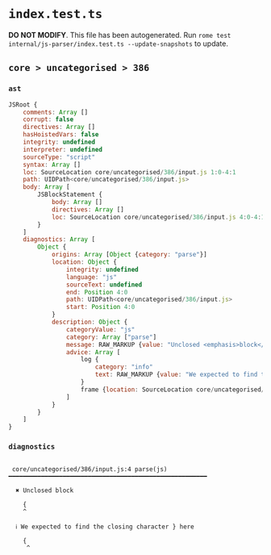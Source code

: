 # `index.test.ts`

**DO NOT MODIFY**. This file has been autogenerated. Run `rome test internal/js-parser/index.test.ts --update-snapshots` to update.

## `core > uncategorised > 386`

### `ast`

```javascript
JSRoot {
	comments: Array []
	corrupt: false
	directives: Array []
	hasHoistedVars: false
	integrity: undefined
	interpreter: undefined
	sourceType: "script"
	syntax: Array []
	loc: SourceLocation core/uncategorised/386/input.js 1:0-4:1
	path: UIDPath<core/uncategorised/386/input.js>
	body: Array [
		JSBlockStatement {
			body: Array []
			directives: Array []
			loc: SourceLocation core/uncategorised/386/input.js 4:0-4:1
		}
	]
	diagnostics: Array [
		Object {
			origins: Array [Object {category: "parse"}]
			location: Object {
				integrity: undefined
				language: "js"
				sourceText: undefined
				end: Position 4:0
				path: UIDPath<core/uncategorised/386/input.js>
				start: Position 4:0
			}
			description: Object {
				categoryValue: "js"
				category: Array ["parse"]
				message: RAW_MARKUP {value: "Unclosed <emphasis>block</emphasis>"}
				advice: Array [
					log {
						category: "info"
						text: RAW_MARKUP {value: "We expected to find the closing character <emphasis>}</emphasis> here"}
					}
					frame {location: SourceLocation core/uncategorised/386/input.js 4:1-4:1}
				]
			}
		}
	]
}
```

### `diagnostics`

```

 core/uncategorised/386/input.js:4 parse(js) ━━━━━━━━━━━━━━━━━━━━━━━━━━━━━━━━━━━━━━━━━━━━━━━━━━━━━━━

  ✖ Unclosed block

    {
    ^

  ℹ We expected to find the closing character } here

    {
     ^


```
